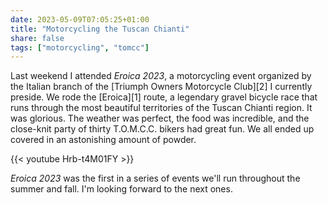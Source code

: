 ```yaml
---
date: 2023-05-09T07:05:25+01:00
title: "Motorcycling the Tuscan Chianti"
share: false
tags: ["motorcycling", "tomcc"]
---
```

Last weekend I attended *Eroica 2023*, a motorcycling event organized by the Italian branch of the [Triumph Owners
Motorcycle Club][2] I currently preside. We rode the [Eroica][1] route, a legendary gravel bicycle race that runs
through the most beautiful territories of the Tuscan Chianti region. It was glorious. The weather was perfect, the food
was incredible, and the close-knit party of thirty T.O.M.C.C. bikers had great fun. We all ended up covered in an
astonishing amount of powder.

{{< youtube Hrb-t4M01FY >}}

*Eroica 2023* was the first in a series of events we'll run throughout the summer and fall. I'm looking forward to the
next ones.

